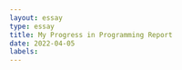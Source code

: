 ```yaml
---
layout: essay
type: essay
title: My Progress in Programming Report 
date: 2022-04-05
labels:
---
```


 

